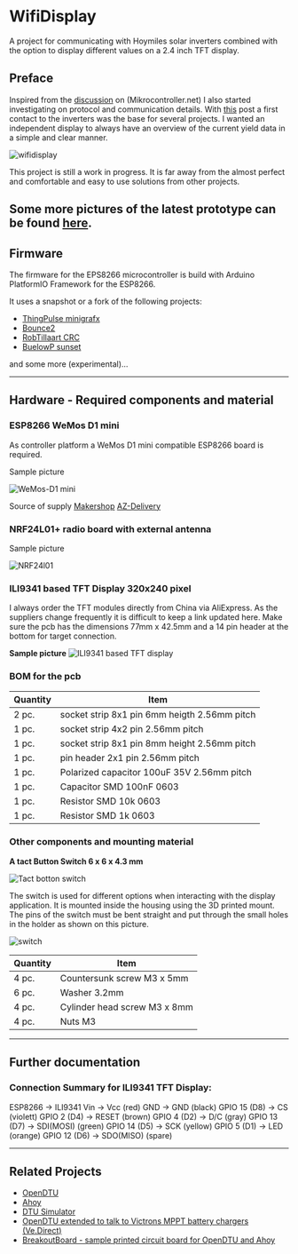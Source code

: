 # WifiDisplay

A project for communicating with Hoymiles solar inverters combined with the option to display different values on a 2.4 inch TFT display. 

## Preface
Inspired from the [discussion](https://www.mikrocontroller.net/topic/525778) on (Mikrocontroller.net) I also started investigating on protocol and communication details. With [this](https://www.mikrocontroller.net/topic/525778?page=single#7014857)
 post a first contact to the inverters was the base for several projects.
I wanted an independent display to always have an overview of the current yield data in a simple and clear manner.

 ![wifidisplay](docs/images/img01.jpg)  

This project is still a work in progress. It is far away from the almost perfect and comfortable and easy to use solutions from other projects. 

Some more pictures of the latest prototype can be found [here](docs/images/README.md).
---
## Firmware

The firmware for the EPS8266 microcontroller is build with Arduino PlatformIO Framework for the ESP8266. 

It uses a snapshot or a fork of the following projects:

- [ThingPulse minigrafx](https://github.com/ThingPulse/minigrafx)
- [Bounce2](https://github.com/thomasfredericks/Bounce2)
- [RobTillaart CRC](https://github.com/RobTillaart/CRC)
- [BuelowP sunset](https://github.com/buelowp/sunset)

and some more (experimental)...

---
## Hardware - Required components and material 

### ESP8266 WeMos D1 mini

As controller platform a WeMos D1 mini compatible ESP8266 board is required.

Sample picture

![WeMos-D1 mini](docs/images/wemosd1.jpg)

Source of supply
[Makershop](https://www.makershop.de/plattformen/d1-mini/esp8266-mini-board/)
[AZ-Delivery](https://www.az-delivery.de/products/d1-mini)

### NRF24L01+ radio board with external antenna

Sample picture

![NRF24l01](docs/images/nrf24l01.jpg)

### ILI9341 based TFT Display 320x240 pixel

I always order the TFT modules directly from China via AliExpress. As the suppliers change frequently it is difficult to keep a link updated here. Make sure the pcb has the dimensions 77mm x 42.5mm and a 14 pin header at the bottom for target connection.

**Sample picture**
![ILI9341 based TFT display](docs/images/ili9341tft.png)

### BOM for the pcb
|Quantity|Item|
|--------|----|
|2 pc.|socket strip 8x1 pin 6mm heigth 2.56mm pitch|
|1 pc.|socket strip 4x2 pin 2.56mm pitch|
|1 pc.|socket strip 8x1 pin 8mm height 2.56mm pitch|
|1 pc.|pin header 2x1 pin 2.56mm pitch|
|1 pc.|Polarized capacitor 100uF 35V 2.56mm pitch|
|1 pc.|Capacitor SMD 100nF 0603|
|1 pc.|Resistor SMD 10k 0603|
|1 pc.|Resistor SMD 1k 0603|

### Other components and mounting material

**A tact Button Switch 6 x 6 x 4.3 mm**

![Tact botton switch](docs/images/tact_botton.png)

The switch is used for different options when interacting with the display application. It is mounted inside the housing using the 3D printed mount. The pins of the switch must be bent straight and put through the small holes in the holder as shown on this picture.

![switch](docs/images/switch_detail.jpg)

|Quantity|Item|
|--------|----|
|4 pc.|Countersunk screw M3 x 5mm|
|6 pc.|Washer 3.2mm|
|4 pc.|Cylinder head screw M3 x 8mm|
|4 pc.|Nuts M3|


---
## Further documentation

### Connection Summary for ILI9341 TFT Display:

ESP8266       -> ILI9341
Vin           -> Vcc        (red)
GND           -> GND        (black)
GPIO 15  (D8) -> CS         (violett)
GPIO 2   (D4) -> RESET      (brown)
GPIO 4   (D2) -> D/C        (gray)
GPIO 13  (D7) -> SDI(MOSI)  (green)
GPIO 14  (D5) -> SCK        (yellow)
GPIO 5   (D1) -> LED        (orange)
GPIO 12  (D6) -> SDO(MISO)  (spare)

---
## Related Projects
- [OpenDTU](https://github.com/tbnobody/OpenDTU)
- [Ahoy](https://github.com/grindylow/ahoy)
- [DTU Simulator](https://github.com/Ziyatoe/DTUsimMI1x00-Hoymiles)
- [OpenDTU extended to talk to Victrons MPPT battery chargers (Ve.Direct)](https://github.com/helgeerbe/OpenDTU_VeDirect)
- [BreakoutBoard - sample printed circuit board for OpenDTU and Ahoy](https://github.com/dokuhn/openDTU-BreakoutBoard)